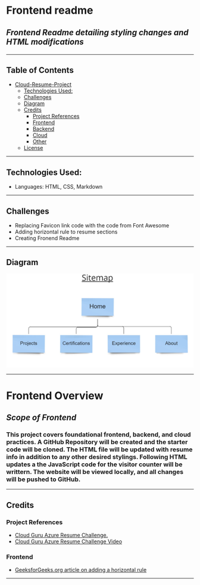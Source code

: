 # Frontend readme
## *Frontend Readme detailing styling changes and HTML modifications*<hr>

## Table of Contents 
- [Cloud-Resume-Project](#cloud-resume-project) 
  - [Technologies Used:](#technologies-used)
  - [Challenges](#challenges)
  - [Diagram](#diagram)
  - [Credits](#credits)
    - [Project References](#project-references)
    - [Frontend](#frontend)
    - [Backend](#backend)
    - [Cloud](#cloud)
    - [Other](#other)
  - [License](#license)

<hr>

## Technologies Used:
- Languages: HTML, CSS, Markdown

<hr>

## Challenges
- Replacing Favicon link code with the code from Font Awesome
- Adding horizontal rule to resume sections
- Creating Fronend Readme 
<hr>

## Diagram 
![Project Diagram](images/sitemap.png)<hr>

# Frontend Overview
## *Scope of Frontend*
### This project covers foundational frontend, backend, and cloud practices. A GitHub Repository will be created and the starter code will be cloned. The HTML file will be updated with resume info in addition to any other desired stylings. Following HTML updates a the JavaScript code for the visitor counter will be writtern. The website will be viewed locally, and all changes will be pushed to GitHub.

<hr>

## Credits

### Project References

- <a href="https://github.com/madebygps/cgc-azure-resume">Cloud Guru Azure Resume Challenge.</a>
- <a href="https://www.youtube.com/watch?v=ieYrBWmkfno&t=281s">Cloud Guru Azure Resume Challenge Video</a>
  
### Frontend
- <a href="https://www.geeksforgeeks.org/html-hr-tag/">GeeksforGeeks.org article on adding a horizontal rule</a> 
<hr>